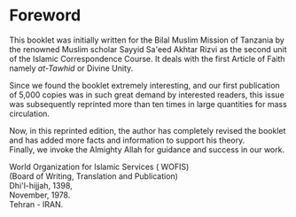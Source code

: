 Foreword
========

This booklet was initially written for the Bilal Muslim Mission of
Tanzania by the renowned Muslim scholar Sayyid Sa'eed Akhtar Rizvi as
the second unit of the Islamic Correspondence Course. It deals with the
first Article of Faith namely *at-Tawhid* or Divine Unity.

Since we found the booklet extremely interesting, and our first
publication of 5,000 copies was in such great demand by interested
readers, this issue was subsequently reprinted more than ten times in
large quantities for mass circulation.

Now, in this reprinted edition, the author has completely revised the
booklet and has added more facts and information to support his
theory.  
 Finally, we invoke the Almighty Allah for guidance and success in our
work.

World Organization for Islamic Services ( WOFIS)  
 (Board of Writing, Translation and Publication)  
 Dhi'l-hijjah, 1398,  
 November, 1978.  
 Tehran - IRAN.


